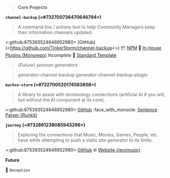 > **Core Projects**

**`channel-backup` (<#732700736470646794>)**
> A command line / actions tool to help Community Managers keep their information channels updated.

<:github:875393524646952980> [GitHub](<https://github.com/TinkerStorm/channel-backup<>)
:package: [NPM](<https://npmjs.com/package/channel-backup>)
:small_orange_diamond: [In-house Plugins (Monorepo)](<https://github.com/TinkerStorm/channel-backup-plugins>) *Incomplete*
:small_blue_diamond: [Standard Template](<https://github.com/RocketDragon/channel-backup-template>)

> *{Future} yeoman generators*

> generator-channel-backup
> generator-channel-backup-plugin

**`markov-storm` (<#732700520174583808>)**
> A library to assist with terminology connections (artificial AI if you will, but without the AI component at its core).

<:github:875393524646952980> [GitHub](<https://github.com/TinkerStorm/markov-storm>)
:face_with_monocle: [Sentence Parser {Runkit}](<https://runkit.com/playthefallen/sentence-parser>)

**`journey` (<#732861238085943296>)**
> Exploring the connections that Music, Movies, Games, People, etc. have while attempting to push a static site generator to its limits.

<:github:875393524646952980> [GitHub](<https://github.com/sudojunior/journey>)
:globe_with_meridians: [Website (/en/music)](<https://gitjourney.vercel.app/en/music>)

**Future**

:knife: `Deception`